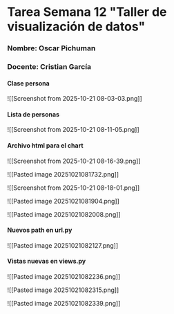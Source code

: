 

# Tarea Semana 12 "Taller de visualización de datos"

### Nombre: Oscar Pichuman
### Docente: Cristian García 

#### Clase persona

![[Screenshot from 2025-10-21 08-03-03.png]]

#### Lista de personas 

![[Screenshot from 2025-10-21 08-11-05.png]]

#### Archivo html para el chart


![[Screenshot from 2025-10-21 08-16-39.png]]

![[Pasted image 20251021081732.png]]

![[Screenshot from 2025-10-21 08-18-01.png]]

![[Pasted image 20251021081904.png]]

![[Pasted image 20251021082008.png]]

#### Nuevos path en url.py

![[Pasted image 20251021082127.png]]

#### Vistas nuevas en views.py

![[Pasted image 20251021082236.png]]


![[Pasted image 20251021082315.png]]

![[Pasted image 20251021082339.png]]


